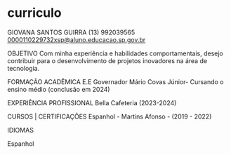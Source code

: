 # curriculo
GIOVANA SANTOS GUIRRA
(13) 992039565
0000110229732xsp@aluno.educacao.sp.gov.br


OBJETIVO
Com minha experiência e habilidades comportamentais, desejo contribuir para o desenvolvimento de projetos inovadores na área de tecnologia.


FORMAÇÃO ACADÊMICA
E.E Governador Mário Covas Júnior- 
Cursando o ensino médio (conclusão em 2024)



EXPERIÊNCIA PROFISSIONAL
Bella Cafeteria (2023-2024) 

CURSOS | CERTIFICAÇÕES
Espanhol - Martins Afonso - (2019 - 2022)

IDIOMAS

Espanhol
